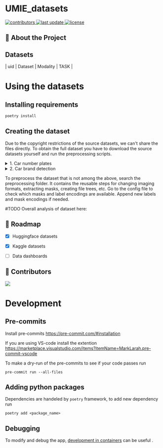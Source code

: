 # UMIE_datasets

<!-- Badges -->
<p>
  <a href="https://github.com/kasperserzysko/carClasificatorgraphs/contributors">
    <img src="https://img.shields.io/github/contributors/kasperserzysko/carClasificator" alt="contributors" />
  </a>
  <a href="">
    <img src="https://img.shields.io/github/last-commit/kasperserzysko/carClasificator" alt="last update" />
  </a>
  <a href="https://creativecommons.org/licenses/by-nc-sa/4.0/">
    <img src="https://img.shields.io/badge/License-CC%20BY--NC--SA%204.0-lightgrey.svg" alt="license" />
  </a>

</p>

<!-- Table of Contents -->


<!-- About the Project -->
## 🤩 About the Project





## Datasets
| uid | Dataset | Modality | TASK |



# **Using the datasets**
## Installing requirements
```bash
poetry install
```
## Creating the dataset
Due to the copyright restrictions of the source datasets, we can't share the files directly. To obtain the full dataset you have to download the source datasets yourself and run the preprocessing scripts.

<details>
  <summary>1. Car number plates</summary>

**5. Finding and analyzing number plates**
  1.  Go to [Car number plates dataset](https://huggingface.co/datasets/keremberke/license-plate-object-detection) page on HugginFace.
  2. Login to your HugginFace account.
  3. Download the data.
  4. Extract `archive.zip`.

</details>

<details>
  <summary>2. Car brand detection</summary>

**6. Brain CT Images with Intracranial Hemorrhage Masks**
  1. Go to [20 car brands photos dataset](https://www.kaggle.com/datasets/alirezaatashnejad/over-20-car-brands-dataset) page on Kaggle.
  2. Login to your Kaggle account.
  3. Download the data.
  4. Extract `aover-20-car-brands-dataset.zip`.

</details>


To preprocess the dataset that is not among the above, search the preprocessing folder. It contains the reusable steps for changing imaging formats, extracting masks, creating file trees, etc. Go to the config file to check which masks and label encodings are available. Append new labels and mask encodings if needed.

#TODO
Overall analysis of dataset here:


## 🎯 Roadmap
- [x]  Huggingface datasets
- [x] Kaggle datasets
- [ ] Data dashboards


<!-- Contributing -->
## :wave: Contributors

<a href="https://github.com/kasperserzysko/carClasificatorgraphs/contributors">
  <img src="https://contrib.rocks/image?repo=kasperserzysko/carClasificatorgraphs" />
</a>


# Development
## Pre-commits
Install pre-commits
https://pre-commit.com/#installation

If you are using VS-code install the extention https://marketplace.visualstudio.com/items?itemName=MarkLarah.pre-commit-vscode

To make a dry-run of the pre-commits to see if your code passes run
```
pre-commit run --all-files
```


## Adding python packages
Dependencies are handeled by `poetry` framework, to add new dependency run
```
poetry add <package_name>
```

## Debugging

To modify and debug the app, [development in containers](https://davidefiocco.github.io/debugging-containers-with-vs-code) can be useful .
